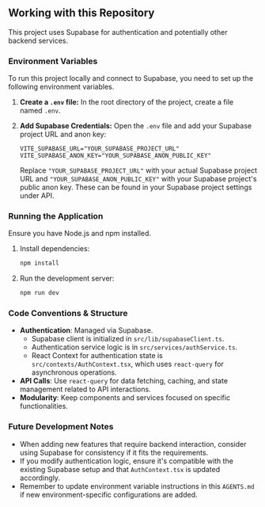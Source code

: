 ## Working with this Repository

This project uses Supabase for authentication and potentially other backend services.

### Environment Variables

To run this project locally and connect to Supabase, you need to set up the following environment variables.

1.  **Create a `.env` file:**
    In the root directory of the project, create a file named `.env`.

2.  **Add Supabase Credentials:**
    Open the `.env` file and add your Supabase project URL and anon key:

    ```env
    VITE_SUPABASE_URL="YOUR_SUPABASE_PROJECT_URL"
    VITE_SUPABASE_ANON_KEY="YOUR_SUPABASE_ANON_PUBLIC_KEY"
    ```

    Replace `"YOUR_SUPABASE_PROJECT_URL"` with your actual Supabase project URL and `"YOUR_SUPABASE_ANON_PUBLIC_KEY"` with your Supabase project's public anon key. These can be found in your Supabase project settings under API.

### Running the Application

Ensure you have Node.js and npm installed.

1.  Install dependencies:
    ```bash
    npm install
    ```

2.  Run the development server:
    ```bash
    npm run dev
    ```

### Code Conventions & Structure

*   **Authentication**: Managed via Supabase.
    *   Supabase client is initialized in `src/lib/supabaseClient.ts`.
    *   Authentication service logic is in `src/services/authService.ts`.
    *   React Context for authentication state is `src/contexts/AuthContext.tsx`, which uses `react-query` for asynchronous operations.
*   **API Calls**: Use `react-query` for data fetching, caching, and state management related to API interactions.
*   **Modularity**: Keep components and services focused on specific functionalities.

### Future Development Notes

*   When adding new features that require backend interaction, consider using Supabase for consistency if it fits the requirements.
*   If you modify authentication logic, ensure it's compatible with the existing Supabase setup and that `AuthContext.tsx` is updated accordingly.
*   Remember to update environment variable instructions in this `AGENTS.md` if new environment-specific configurations are added.
